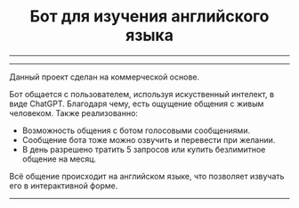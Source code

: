 <center><h1>
Бот для изучения английского языка
</h1></center>

---
---
Данный проект сделан на коммерческой основе.

Бот общается с пользователем, используя искуственный интелект, в виде ChatGPT. Благодаря чему, есть ощущение общения с живым человеком.
Также реализованно:
- Возможность общения с ботом голосовыми сообщениями.
- Сообщение бота тоже можно озвучить и перевести при желании.
- В день разрешено тратить 5 запросов или купить безлимитное общение на месяц.

Всё общение происходит  на английском языке, что позволяет извучать его в интерактивной форме.

---